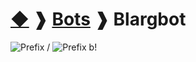 # [◆](/../../) ❱ [Bots](/Bots) ❱ Blargbot

![Prefix /](https://img.shields.io/badge/pfx-/-black) ![Prefix b!](https://img.shields.io/badge/pfx-b!-black) 

<!-- TAGS --> <!--  -->
